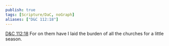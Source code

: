 ```yaml
---
publish: true
tags: [Scripture/DaC, noGraph]
aliases: ["D&C 112:18"]
---
```

[D&C 112:18](https://churchofjesuschrist.org/study/scriptures/dc-testament/dc/112?lang=eng&id=p18#p18) For on them have I laid the burden of all the churches for a little season.
